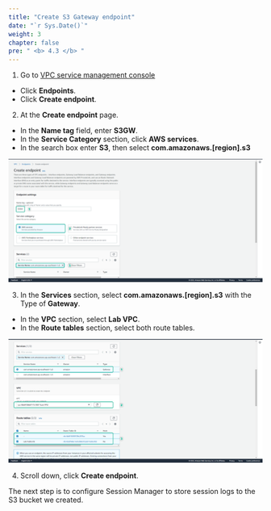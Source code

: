 ```yaml
---
title: "Create S3 Gateway endpoint"
date: "`r Sys.Date()`"
weight: 3
chapter: false
pre: " <b> 4.3 </b> "
---
```


1. Go to [VPC service management console](https://console.aws.amazon.com/vpc/home)

- Click **Endpoints**.
- Click **Create endpoint**.

2. At the **Create endpoint** page.

- In the **Name tag** field, enter **S3GW**.
- In the **Service Category** section, click **AWS services**.
- In the search box enter **S3**, then select **com.amazonaws.[region].s3**

![S3](/images/4.s3/008-s3.png)

3. In the **Services** section, select **com.amazonaws.[region].s3** with the Type of **Gateway**.

- In the **VPC** section, select **Lab VPC**.
- In the **Route tables** section, select both route tables.

![S3](/images/4.s3/009-s3.png)

4. Scroll down, click **Create endpoint**.

The next step is to configure Session Manager to store session logs to the S3 bucket we created.
